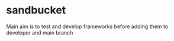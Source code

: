 # sandbucket
Main aim is to test and develop frameworks before adding them to developer and main branch
